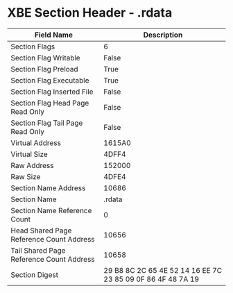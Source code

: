 # XBE Section Header - .rdata

| Field Name | Description |
|---|---|
| Section Flags | 6 |
| Section Flag Writable | False |
| Section Flag Preload | True |
| Section Flag Executable | True |
| Section Flag Inserted File | False |
| Section Flag Head Page Read Only | False |
| Section Flag Tail Page Read Only | False |
| Virtual Address | 1615A0 |
| Virtual Size | 4DFF4 |
| Raw Address | 152000 |
| Raw Size | 4DFE4 |
| Section Name Address | 10686 |
| Section Name | .rdata |
| Section Name Reference Count | 0 |
| Head Shared Page Reference Count Address | 10656 |
| Tail Shared Page Reference Count Address | 10658 |
| Section Digest | 29 B8 8C 2C 65 4E 52 14 16 EE 7C 23 85 09 0F 86 4F 48 7A 19 |
